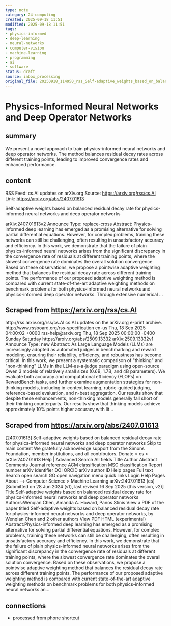 ```yaml
---
type: note
category: 24-computing
created: 2025-09-18 11:51
modified: 2025-09-18 11:51
tags:
- physics-informed
- deep-learning
- neural-networks
- computer-vision
- machine-learning
- programming
- ai
- software
status: draft
source: inbox_processing
original_file: 20250918_114950_rss_Self-adaptive_weights_based_on_balanced_residual_d.txt
---
```



# Physics-Informed Neural Networks and Deep Operator Networks

## summary
We present a novel approach to train physics-informed neural networks and deep operator networks. The method balances residual decay rates across different training points, leading to improved convergence rates and enhanced performance.

## content
RSS Feed: cs.AI updates on arXiv.org
Source: https://arxiv.org/rss/cs.AI
Link: https://arxiv.org/abs/2407.01613

Self-adaptive weights based on balanced residual decay rate for physics-informed neural networks and deep operator networks

arXiv:2407.01613v2 Announce Type: replace-cross Abstract: Physics-informed deep learning has emerged as a promising alternative for solving partial differential equations. However, for complex problems, training these networks can still be challenging, often resulting in unsatisfactory accuracy and efficiency. In this work, we demonstrate that the failure of plain physics-informed neural networks arises from the significant discrepancy in the convergence rate of residuals at different training points, where the slowest convergence rate dominates the overall solution convergence. Based on these observations, we propose a pointwise adaptive weighting method that balances the residual decay rate across different training points. The performance of our proposed adaptive weighting method is compared with current state-of-the-art adaptive weighting methods on benchmark problems for both physics-informed neural networks and physics-informed deep operator networks. Through extensive numerical ...

## Scraped from https://arxiv.org/rss/cs.AI
<?xml version='1.0' encoding='UTF-8'?>
<rss xmlns:arxiv="http://arxiv.org/schemas/atom" xmlns:dc="http://purl.org/dc/elements/1.1/" xmlns:atom="http://www.w3.org/2005/Atom" xmlns:content="http://purl.org/rss/1.0/modules/content/" version="2.0">
  <channel>
    <title>cs.AI updates on arXiv.org</title>
    <link>http://rss.arxiv.org/rss/cs.AI</link>
    <description>cs.AI updates on the arXiv.org e-print archive.</description>
    <atom:link href="http://rss.arxiv.org/rss/cs.AI" rel="self" type="application/rss+xml"/>
    <docs>http://www.rssboard.org/rss-specification</docs>
    <language>en-us</language>
    <lastBuildDate>Thu, 18 Sep 2025 04:00:02 +0000</lastBuildDate>
    <managingEditor>rss-help@arxiv.org</managingEditor>
    <pubDate>Thu, 18 Sep 2025 00:00:00 -0400</pubDate>
    <skipDays>
      <day>Sunday</day>
      <day>Saturday</day>
    </skipDays>
    <item>
      <title>Explicit Reasoning Makes Better Judges: A Systematic Study on Accuracy, Efficiency, and Robustness</title>
      <link>https://arxiv.org/abs/2509.13332</link>
      <description>arXiv:2509.13332v1 Announce Type: new 
Abstract: As Large Language Models (LLMs) are increasingly adopted as automated judges in benchmarking and reward modeling, ensuring their reliability, efficiency, and robustness has become critical. In this work, we present a systematic comparison of "thinking" and "non-thinking" LLMs in the LLM-as-a-judge paradigm using open-source Qwen 3 models of relatively small sizes (0.6B, 1.7B, and 4B parameters). We evaluate both accuracy and computational efficiency (FLOPs) on RewardBench tasks, and further examine augmentation strategies for non-thinking models, including in-context learning, rubric-guided judging, reference-based evaluation, and n-best aggregation. Our results show that despite these enhancements, non-thinking models generally fall short of their thinking counterparts. Our results show that thinking models achieve approximately 10% points higher accuracy with lit...


## Scraped from https://arxiv.org/abs/2407.01613
[2407.01613] Self-adaptive weights based on balanced residual decay rate for physics-informed neural networks and deep operator networks Skip to main content We gratefully acknowledge support from the Simons Foundation, member institutions, and all contributors. Donate &gt; cs &gt; arXiv:2407.01613 Help | Advanced Search All fields Title Author Abstract Comments Journal reference ACM classification MSC classification Report number arXiv identifier DOI ORCID arXiv author ID Help pages Full text Search open search GO open navigation menu quick links Login Help Pages About --> Computer Science > Machine Learning arXiv:2407.01613 (cs) [Submitted on 28 Jun 2024 (v1), last revised 16 Sep 2025 (this version, v2)] Title:Self-adaptive weights based on balanced residual decay rate for physics-informed neural networks and deep operator networks Authors:Wenqian Chen, Amanda A. Howard, Panos Stinis View a PDF of the paper titled Self-adaptive weights based on balanced residual decay rate for physics-informed neural networks and deep operator networks, by Wenqian Chen and 2 other authors View PDF HTML (experimental) Abstract:Physics-informed deep learning has emerged as a promising alternative for solving partial differential equations. However, for complex problems, training these networks can still be challenging, often resulting in unsatisfactory accuracy and efficiency. In this work, we demonstrate that the failure of plain physics-informed neural networks arises from the significant discrepancy in the convergence rate of residuals at different training points, where the slowest convergence rate dominates the overall solution convergence. Based on these observations, we propose a pointwise adaptive weighting method that balances the residual decay rate across different training points. The performance of our proposed adaptive weighting method is compared with current state-of-the-art adaptive weighting methods on benchmark problems for both physics-informed neural networks an...


## connections
- processed from phone shortcut
